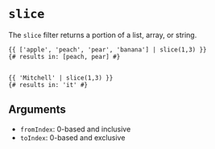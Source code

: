 # `slice`
The `slice` filter returns a portion of a list, array, or string.
```
{{ ['apple', 'peach', 'pear', 'banana'] | slice(1,3) }}
{# results in: [peach, pear] #}


{{ 'Mitchell' | slice(1,3) }}
{# results in: 'it' #}
```

## Arguments
- `fromIndex`: 0-based and inclusive
- `toIndex`: 0-based and exclusive
